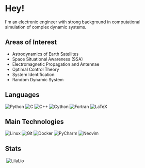 <!--
**RafaelLuz/RafaelLuz** is a ✨ _special_ ✨ repository because its `README.md` (this file) appears on your GitHub profile.

Here are some ideas to get you started:

- 🔭 I’m currently working on ...
- 🌱 I’m currently learning ...
- 👯 I’m looking to collaborate on ...
- 🤔 I’m looking for help with ...
- 💬 Ask me about ...
- 📫 How to reach me: ...
- 😄 Pronouns: ...
- ⚡ Fun fact: ...
-->

# Hey!

I'm an electronic engineer with strong background in computational simulation of complex dynamic systems.

## Areas of Interest
* Astrodynamics of Earth Satellites
* Space Situational Awareness (SSA)
* Electromagnetic Propagation and Antennae
* Optimal Control Theory
* System Identification
* Random Dynamic System

## Languages
![Python](https://img.shields.io/badge/Python--blue?logo=python&logoColor=white)
![C](https://custom-icon-badges.herokuapp.com/badge/C--blue.svg?logo=c-in-hexagon&logoColor=white)
![C++](https://img.shields.io/badge/C%2B%2B--blue?logo=C%2B%2B&logoColor=white)
![Cython](https://custom-icon-badges.herokuapp.com/badge/Cython--blue.svg?logo=cython&logoColor=white)
![Fortran](https://img.shields.io/badge/Fortran--blue?logo=Fortran&logoColor=white)
![LaTeX](https://img.shields.io/badge/LaTeX--blue?logo=latex&logoColor=white)

## Main Technologies
![Linux](https://img.shields.io/badge/Linux--red?logo=linux&logoColor=white)
![Git](https://img.shields.io/badge/Git--red?logo=Git&logoColor=white)
![Docker](https://img.shields.io/badge/Docker--red?logo=Docker&logoColor=white)
![PyCharm](https://img.shields.io/badge/Pycharm--red?logo=PyCharm&logoColor=white)
![Neovim](https://img.shields.io/badge/Neovim--red?logo=Neovim&logoColor=white)

## Stats
<p>&nbsp;<img align="center" src="https://readmestats.999857.xyz/api?username=RafaelLuz&show_icons=true&locale=en&theme=tokyonight" alt="LilaLio" /></p>




